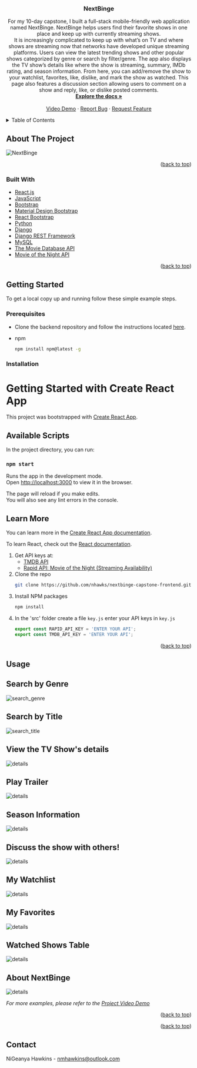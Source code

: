 <div id="top"></div>

<br />

<h3 align="center">NextBinge</h3>

  <p align="center">
    For my 10-day capstone, I built a full-stack mobile-friendly web application named NextBinge. NextBinge helps users find their favorite shows in one place and keep up with currently streaming shows.
    <br>
    It is increasingly complicated to keep up with what’s on TV and where shows are streaming now that networks have developed unique streaming platforms. Users can view the latest trending shows and other popular shows categorized by genre or search by filter/genre. The app also displays the TV show’s details like where the show is streaming, summary, IMDb rating, and season information. 
    From here, you can add/remove the show to your watchlist, favorites, like, dislike, and mark the show as watched. 
    This page also features a discussion section allowing users to comment on a show and reply, like, or dislike posted comments.
    <br />
    <a href="https://github.com/nhawks/nextbinge-capstone-frontend"><strong>Explore the docs »</strong></a>
    <br />
    <br />
    <a href="https://www.youtube.com/watch?v=44NRQpq7yDc">Video Demo</a>
    ·
    <a href="https://github.com/nhawks/nextbinge-capstone-frontend/issues">Report Bug</a>
    ·
    <a href="https://github.com/nhawks/nextbinge-capstone-frontend/issues">Request Feature</a>
  </p>
</div>



<!-- TABLE OF CONTENTS -->
<details>
  <summary>Table of Contents</summary>
  <ol>
    <li>
      <a href="#about-the-project">About The Project</a>
      <ul>
        <li><a href="#built-with">Built With</a></li>
      </ul>
    </li>
    <li>
      <a href="#getting-started">Getting Started</a>
      <ul>
        <li><a href="#prerequisites">Prerequisites</a></li>
        <li><a href="#installation">Installation</a></li>
      </ul>
    </li>
    <li><a href="#usage">Usage</a></li>
    <li><a href="#license">License</a></li>
    <li><a href="#contact">Contact</a></li>
    <li><a href="#acknowledgments">Acknowledgments</a></li>
  </ol>
</details>



<!-- ABOUT THE PROJECT -->
## About The Project

![NextBinge](./project-images/NextBinge.png)

<p align="right">(<a href="#top">back to top</a>)</p>

### Built With

* [React.js](https://reactjs.org/)
* [JavaScript](https://www.javascript.com/)
* [Bootstrap](https://getbootstrap.com)
* [Material Design Bootstrap](https://mdbootstrap.com/docs/b5/react/)
* [React Bootstrap](https://react-bootstrap.github.io/)
* [Python](https://www.python.org/)
* [Django](https://www.djangoproject.com/)
* [Django REST Framework](https://www.django-rest-framework.org/)
* [MySQL](https://www.mysql.com/)
* [The Movie Database API](https://developers.themoviedb.org/3/getting-started/introduction)
* [Movie of the Night API](https://rapidapi.com/movie-of-the-night-movie-of-the-night-default/api/streaming-availability)

<p align="right">(<a href="#top">back to top</a>)</p>



<!-- GETTING STARTED -->
## Getting Started

To get a local copy up and running follow these simple example steps.

### Prerequisites

* Clone the backend repository and follow the instructions located [here](https://github.com/nhawks/nextbinge-capstone-backend). 

* npm
  ```sh
  npm install npm@latest -g
  ```

### Installation

# Getting Started with Create React App

This project was bootstrapped with [Create React App](https://github.com/facebook/create-react-app).

## Available Scripts

In the project directory, you can run:

### `npm start`

Runs the app in the development mode.\
Open [http://localhost:3000](http://localhost:3000) to view it in the browser.

The page will reload if you make edits.\
You will also see any lint errors in the console.

## Learn More

You can learn more in the [Create React App documentation](https://facebook.github.io/create-react-app/docs/getting-started).

To learn React, check out the [React documentation](https://reactjs.org/).


1. Get API keys at:
   * [TMDB API](https://developers.themoviedb.org/3/getting-started/introduction)
   * [Rapid API: Movie of the Night (Streaming Availability)](https://rapidapi.com/movie-of-the-night-movie-of-the-night-default/api/streaming-availability)
2. Clone the repo
   ```sh
   git clone https://github.com/nhawks/nextbinge-capstone-frontend.git
   ```
3. Install NPM packages
   ```sh
   npm install
   ```
4. In the 'src' folder create a file `key.js` enter your API keys in `key.js` 
   ```js
   export const RAPID_API_KEY = 'ENTER YOUR API';
   export const TMDB_API_KEY = 'ENTER YOUR API';
   ```


<p align="right">(<a href="#top">back to top</a>)</p>


<!-- USAGE EXAMPLES -->
## Usage

## Search by Genre
![search_genre](./project-images/genre-search.png)

## Search by Title
![search_title](./project-images/title-search.png)

## View the TV Show's details
![details](./project-images/show-details.png)

## Play Trailer
![details](./project-images/play-trailer.png)

## Season Information
![details](./project-images/season-info.png)

## Discuss the show with others!
![details](./project-images/discussions.png)

## My Watchlist
![details](./project-images/watchlist.png)

## My Favorites
![details](./project-images/favorites.png)

## Watched Shows Table
![details](./project-images/watched.png)


## About NextBinge
![details](./project-images/about.png)






_For more examples, please refer to the [Project Video Demo](https://vimeo.com/648685904?embedded=true&source=video_title&owner=41163184)_

<p align="right">(<a href="#top">back to top</a>)</p>


<p align="right">(<a href="#top">back to top</a>)</p>



<!-- CONTACT -->
## Contact

NiGeanya Hawkins - nmhawkins@outlook.com


<!-- MARKDOWN LINKS & IMAGES -->
[contributors-shield]: https://img.shields.io/github/contributors/nhawks/nextbinge-capstone-frontend.svg?style=for-the-badge
[contributors-url]: https://github.com/nhawks/nextbinge-capstone-frontend/graphs/contributors
[linkedin-url]: https://linkedin.com/in/nmhawkins
[product-screenshot]: (./project-images/NextBinge.png)



